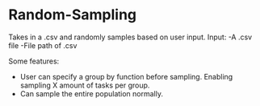 # Random-Sampling
Takes in a .csv and randomly samples based on user input.
Input:
-A .csv file
-File path of .csv

Some features:
- User can specify a group by function before sampling. Enabling sampling X amount of tasks per group.
- Can sample the entire population normally.
